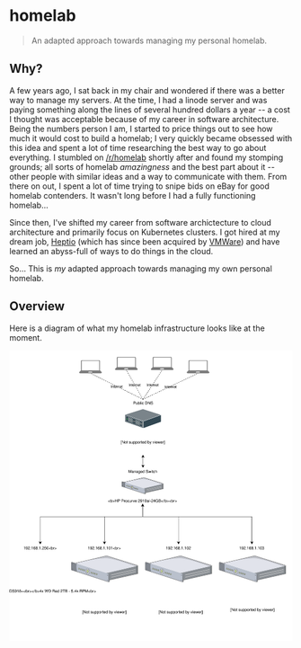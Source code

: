 # homelab

> An adapted approach towards managing my personal homelab.

## Why?

A few years ago, I sat back in my chair and wondered if there was a better way to manage my servers. At the time, I had a linode server and was paying something along the lines of several hundred dollars a year -- a cost I thought was acceptable because of my career in software architecture. Being the numbers person I am, I started to price things out to see how much it would cost to build a homelab; I very quickly became obsessed with this idea and spent a lot of time researching the best way to go about everything. I stumbled on [/r/homelab](https://www.reddit.com/r/homelab) shortly after and found my stomping grounds; all sorts of homelab *amazingness* and the best part about it -- other people with similar ideas and a way to communicate with them. From there on out, I spent a lot of time trying to snipe bids on eBay for good homelab contenders. It wasn't long before I had a fully functioning homelab...

Since then, I've shifted my career from software archictecture to cloud architecture and primarily focus on Kubernetes clusters. I got hired at my dream job, [Heptio](https://heptio.com) (which has since been acquired by [VMWare](https://www.vmware.com/)) and have learned an abyss-full of ways to do things in the cloud.

So... This is *my* adapted approach towards managing my own personal homelab.

## Overview

Here is a diagram of what my homelab infrastructure looks like at the moment.

![Infrastructure Diagram](./documentation/images/homelab-architecture.svg)
